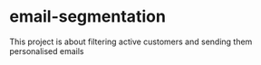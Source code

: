# email-segmentation
This project is about filtering active customers and sending them personalised emails
